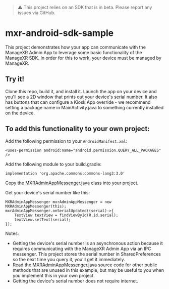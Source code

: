 > ⚠️ This project relies on an SDK that is in beta. Please report any issues via GitHub.

# mxr-android-sdk-sample

This project demonstrates how your app can communicate with the ManageXR Admin App to leverage some basic functionality of the ManageXR SDK. In order for this to work, your device must be managed by ManageXR.

## Try it!

Clone this repo, build it, and install it. Launch the app on your device and you'll see a 2D window that prints out your device's serial number. It also has buttons that can configure a Kiosk App override - we recommend setting a package name in MainActivity.java to something currently installed on the device.

## To add this functionality to your own project:

Add the following permission to your `AndroidManifest.xml`:

`<uses-permission android:name="android.permission.QUERY_ALL_PACKAGES" />`

Add the following module to your build.gradle:

`implementation 'org.apache.commons:commons-lang3:3.0'`

Copy the [MXRAdminAppMessenger.java](https://github.com/ManageXR/mxr-java-sdk-serial-sample/blob/master/app/src/main/java/com/managexr/getserialsample/MXRAdminAppMessenger.java) class into your project.

Get your device's serial number like this:
```
MXRAdminAppMessenger mxrAdminAppMessenger = new MXRAdminAppMessenger(this);
mxrAdminAppMessenger.onSerialUpdated((serial)->{
    TextView textView = findViewById(R.id.serial);
    textView.setText(serial);
});
```
Notes: 
- Getting the device's serial number is an asynchronous action because it requires communicating with the ManageXR Admin App via an IPC messenger. This project stores the serial number in SharedPreferences so the next time you query it, you'll get it immediately. 
- Read the [MXRAdminAppMessenger.java](https://github.com/ManageXR/mxr-java-sdk-serial-sample/blob/master/app/src/main/java/com/managexr/getserialsample/MXRAdminAppMessenger.java)  source code for other public methods that are unused in this example, but may be useful to you when you implement this in your own project. 
- Getting the device's serial number does not require internet.

